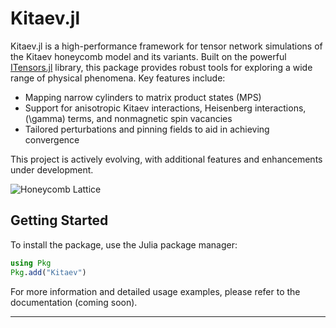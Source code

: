 # Kitaev.jl

Kitaev.jl is a high-performance framework for tensor network simulations of the Kitaev honeycomb model and its variants. Built on the powerful [ITensors.jl](https://docs.itensor.org/ITensors/stable/) library, this package provides robust tools for exploring a wide range of physical phenomena. Key features include:

- Mapping narrow cylinders to matrix product states (MPS)
- Support for anisotropic Kitaev interactions, Heisenberg interactions, \(\gamma\) terms, and nonmagnetic spin vacancies
- Tailored perturbations and pinning fields to aid in achieving convergence

This project is actively evolving, with additional features and enhancements under development.

![Honeycomb Lattice](Presentation_Fig1c.png)

## Getting Started

To install the package, use the Julia package manager:

```julia
using Pkg
Pkg.add("Kitaev")
```

For more information and detailed usage examples, please refer to the documentation (coming soon).

---

<!-- *Note: The image path has been updated to assume the image is in the same repository. Ensure the file `Presentation_Fig1c.png` is correctly placed in the repository for proper rendering.* -->
